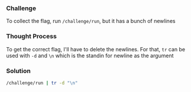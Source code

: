 ### Challenge

To collect the flag, run `/challenge/run`, but it has a bunch of newlines 

### Thought Process

To get the correct flag, I'll have to delete the newlines. For that, `tr` can be used with `-d` and `\n` which is the standin for newline as the argument 

### Solution

```bash
/challenge/run | tr -d "\n"
```
